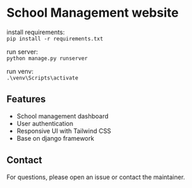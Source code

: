 # School Management website
install requirements:  
`pip install -r requirements.txt`

run server:  
`python manage.py runserver`

run venv:  
`.\venv\Scripts\activate`

## Features
- School management dashboard
- User authentication
- Responsive UI with Tailwind CSS
- Base on django framework

## Contact
For questions, please open an issue or contact the maintainer.